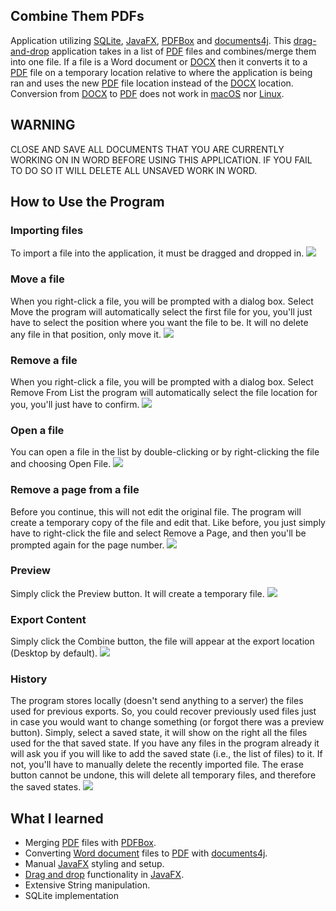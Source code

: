 Combine Them PDFs
------
Application utilizing [SQLite](https://www.sqlite.org/index.html), [JavaFX](https://en.wikipedia.org/wiki/JavaFX), [PDFBox](https://pdfbox.apache.org/) and [documents4j](https://documents4j.com/#/).
This [drag-and-drop](https://docs.oracle.com/javafx/2/drag_drop/jfxpub-drag_drop.htm) application takes in a list of [PDF](https://en.wikipedia.org/wiki/PDF) files and combines/merge them into one file. 
If a file is a Word document or [DOCX](https://www.howtogeek.com/304622/what-is-a-.docx-file-and-how-is-it-different-from-a-.doc-file-in-microsoft-word/) 
then it converts it to a [PDF](https://en.wikipedia.org/wiki/PDF) file on a temporary location relative to where the application is being ran and uses the 
new [PDF](https://en.wikipedia.org/wiki/PDF) file location instead of the [DOCX](https://www.howtogeek.com/304622/what-is-a-.docx-file-and-how-is-it-different-from-a-.doc-file-in-microsoft-word/)
location. Conversion from [DOCX](https://www.howtogeek.com/304622/what-is-a-.docx-file-and-how-is-it-different-from-a-.doc-file-in-microsoft-word/)
 to [PDF](https://en.wikipedia.org/wiki/PDF) does not work in [macOS](https://en.wikipedia.org/wiki/MacOS) 
 nor [Linux](https://en.wikipedia.org/wiki/Linux).
 
WARNING
------
CLOSE AND SAVE ALL DOCUMENTS THAT YOU ARE CURRENTLY WORKING ON IN WORD BEFORE USING THIS APPLICATION. IF YOU FAIL TO DO SO IT WILL DELETE ALL UNSAVED WORK IN WORD.

How to Use the Program
----

### Importing files

To import a file into the application, it must be dragged and dropped in.
![](src/CombinePDF/help/images/upload/ImportingFile.gif)

### Move a file

When you right-click a file, you will be prompted with a dialog box. Select Move the program will automatically select the first file for you, you'll just have to select the position where you want the file to be. It will no delete any file in that position, only move it.
![](src/CombinePDF/help/images/upload/MoveAFile.gif)

### Remove a file
When you right-click a file, you will be prompted with a dialog box. Select Remove From List the program will automatically select the file location for you, you'll just have to confirm.
![](src/CombinePDF/help/images/upload/RemoveAFile.gif)

### Open a file

You can open a file in the list by double-clicking or by right-clicking the file and choosing Open File.
![](src/CombinePDF/help/images/upload/OpenFile.gif)

### Remove a page from a file

Before you continue, this will not edit the original file. The program will create a temporary copy of the file and edit that. Like before, you just simply have to right-click the file and select Remove a Page, and then you'll be prompted again for the page number.
![](src/CombinePDF/help/images/upload/RemovePageFromFile.gif)

### Preview

Simply click the Preview button. It will create a temporary file.
![](src/CombinePDF/help/images/upload/Preview.gif)

### Export Content

Simply click the Combine button, the file will appear at the export location (Desktop by default).
![](src/CombinePDF/help/images/upload/Export.gif)

### History

The program stores locally (doesn't send anything to a server) the files used for previous exports. So, you could recover previously used files just in case you would want to change something (or forgot there was a preview button). Simply, select a saved state, it will show on the right all the files used for the that saved state. If you have any files in the program already it will ask you if you will like to add the saved state (i.e., the list of files) to it. If not, you'll have to manually delete the recently imported file. The erase button cannot be undone, this will delete all temporary files, and therefore the saved states.
![](src/CombinePDF/help/images/upload/History.gif)

What I learned
------
- Merging [PDF](https://en.wikipedia.org/wiki/PDF) files with [PDFBox](https://pdfbox.apache.org/).
- Converting [Word document](https://www.howtogeek.com/304622/what-is-a-.docx-file-and-how-is-it-different-from-a-.doc-file-in-microsoft-word/) 
files to [PDF](https://en.wikipedia.org/wiki/PDF) with [documents4j](https://documents4j.com/#/).
- Manual [JavaFX](https://en.wikipedia.org/wiki/JavaFX) styling and setup.
- [Drag and drop](https://docs.oracle.com/javafx/2/drag_drop/jfxpub-drag_drop.htm) functionality in [JavaFX](https://en.wikipedia.org/wiki/JavaFX).
- Extensive String manipulation.
- SQLite implementation
